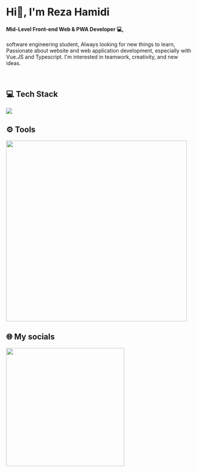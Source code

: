 <h1 align="left">Hi👋, I'm Reza Hamidi</h1>
<h4 align="left">Mid-Level Front-end Web & PWA Developer 💻,</h4>
<p align="left">software engineering student, Always looking for new things to learn, Passionate about website and web application development, especially with Vue.JS and Typescript.
I'm interested in teamwork, creativity, and new ideas.</p>

<br />
<h2 align="left">💻 Tech Stack</h2>
    <img src="https://github.com/RezaHamidi0/RezaHamidi0/assets/103819181/38b54703-6383-439f-bb39-d78213bba1a0" />
    
<br />

<h2 align="left">⚙️ Tools</h2>
    <img src="https://github.com/RezaHamidi0/RezaHamidi0/assets/103819181/b2f30c55-aecf-43b2-9528-ac83c2315cb1" width="490" />
    
<br />

<h2 align="left">🌐 My socials</h2>
    <img src="https://github.com/RezaHamidi0/RezaHamidi0/assets/103819181/8f701e50-eef2-42e5-9e22-ce7e3df09ca2" width="320" />
